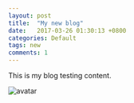 ```yaml
---
layout: post
title:  "My new blog"
date:   2017-03-26 01:30:13 +0800
categories: Default
tags: new
comments: 1
---
```

This is my blog testing content.

![avatar](https://i.loli.net/2018/03/23/5ab4f17c91877.jpg)

<img url="http://b353.photo.store.qq.com/psb?/V148Y2fH1Huf2T/c5Q1eyoPeut8SxsBfYdcUuwOdhMs1Q5gmBNgyt1*cLA!/b/dGEBAAAAAAAA&bo=gAc4BIAHOAQRCT4!&rf=viewer_4" width=200px>
